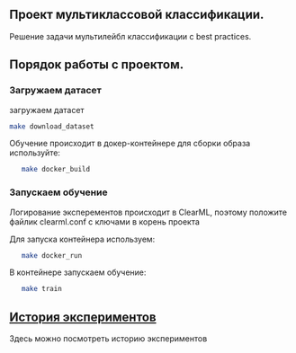 ## Проект мультиклассовой классификации.

Решение задачи мультилейбл классификации с best practices.

## Порядок работы с проектом.

### Загружаем датасет

загружаем датасет

```bash
make download_dataset
```


Обучение происходит в докер-контейнере для сборки образа используйте:

```bash
   make docker_build
```

### Запускаем обучение

Логирование эксперементов происходит в ClearML, поэтому положите файлик clearml.conf с ключами в корень проекта

Для запуска контейнера используем:

```bash
   make docker_run
```

В контейнере запускаем обучение:

```bash
   make train
```


## [История экспериментов](HISTORY.md)

Здесь можно посмотреть историю экспериментов